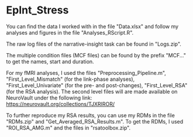 # EpInt_Stress

You can find the data I worked with in the file "Data.xlsx" and follow my analyses and figures in the file "Analyses_RScript.R". 

The raw log files of the narrative-insight task can be found in "Logs.zip".

The multiple condition files (MCF files) can be found by the prefix "MCF..." to get the names, start and duration.

For my fMRI analyses, I used the files "Preprocessing_Pipeline.m", "First_Level_Mismatch" (for the link-phase analyses), "First_Level_Univariate" (for the pre- and post-changes), "First_Level_RSA" (for the RSA analysis). The second level files will are made available on NeuroVault under the following link:  https://neurovault.org/collections/TJXRIROR/

To further reproduce my RSA results, you can use my RDMs in the file "RDMs.zip" and "Get_Averaged_RSA_Results.m".
To get the RDMs, I used "ROI_RSA_AMG.m" and the files in "rsatoolbox.zip".
